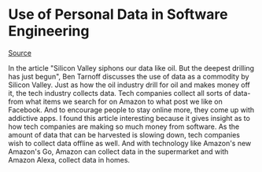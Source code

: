 

# Use of Personal Data in Software Engineering

[Source](https://www.theguardian.com/world/2017/aug/23/silicon-valley-big-data-extraction-amazon-whole-foods-facebook)

In the article "Silicon Valley siphons our data like oil. But the deepest drilling has just begun", Ben Tarnoff discusses the use of data as a commodity by Silicon Valley.
Just as how the oil industry drill for oil and makes money off it, the tech industry collects data. Tech companies collect all sorts of data-from what items we search for
on Amazon to what post we like on Facebook. And to encourage people to stay online more, they come up with addictive apps. I found this article interesting because it
gives insight as to how tech companies are making so much money from software. As the amount of data that can be harvested is slowing down, tech companies wish to collect data offline as well. And with technology like Amazon's new Amazon's Go, Amazon can collect data in the supermarket and with Amazon Alexa, collect data in homes.

